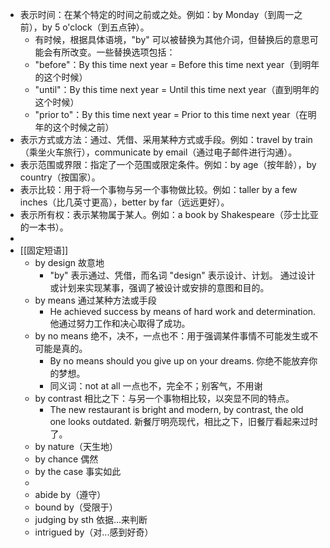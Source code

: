 - 表示时间：在某个特定的时间之前或之处。例如：by Monday（到周一之前），by 5 o'clock（到五点钟）。
	- 有时候，根据具体语境，"by" 可以被替换为其他介词，但替换后的意思可能会有所改变。一些替换选项包括：
	- "before"：By this time next year = Before this time next year（到明年的这个时候）
	- "until"：By this time next year = Until this time next year（直到明年的这个时候）
	- "prior to"：By this time next year = Prior to this time next year（在明年的这个时候之前）
- 表示方式或方法：通过、凭借、采用某种方式或手段。例如：travel by train（乘坐火车旅行），communicate by email（通过电子邮件进行沟通）。
- 表示范围或界限：指定了一个范围或限定条件。例如：by age（按年龄），by country（按国家）。
- 表示比较：用于将一个事物与另一个事物做比较。例如：taller by a few inches（比几英寸更高），better by far（远远更好）。
- 表示所有权：表示某物属于某人。例如：a book by Shakespeare（莎士比亚的一本书）。
-
- [[固定短语]]
	- by design 故意地
		- "by" 表示通过、凭借，而名词 "design" 表示设计、计划。
		  通过设计或计划来实现某事，强调了被设计或安排的意图和目的。
	- by means 通过某种方法或手段
		- He achieved success by means of hard work and determination.
		  他通过努力工作和决心取得了成功。
	- by no means 绝不，决不，一点也不：用于强调某件事情不可能发生或不可能是真的。
		- By no means should you give up on your dreams.
		  你绝不能放弃你的梦想。
		- 同义词：not at all 一点也不，完全不；别客气，不用谢
	- by contrast 相比之下：与另一个事物相比较，以突显不同的特点。
		- The new restaurant is bright and modern, by contrast, the old one looks outdated.
		  新餐厅明亮现代，相比之下，旧餐厅看起来过时了。
	- by nature（天生地）
	- by chance 偶然
	- by the case 事实如此
	-
	- abide by（遵守）
	- bound by（受限于）
	- judging by sth 依据...来判断
	- intrigued by（对...感到好奇）